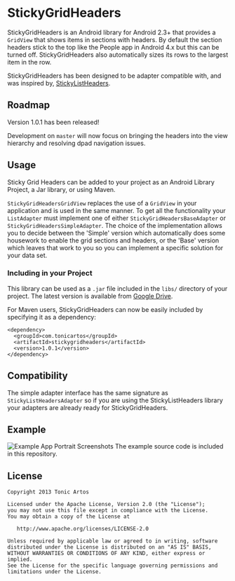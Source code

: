 # StickyGridHeaders

StickyGridHeaders is an Android library for Android 2.3+ that provides a `GridView` that shows
items in sections with headers. By default the section headers stick to the top
like the People app in Android 4.x but this can be turned off.
StickyGridHeaders also automatically sizes its rows to the largest item in the
row.

StickyGridHeaders has been designed to be adapter compatible with, and was
inspired by, [StickyListHeaders](http://github.com/emilsjolander/StickyListHeaders).

## Roadmap

Version 1.0.1 has been released!

Development on `master` will now focus on bringing the headers into the view hierarchy
and resolving dpad navigation issues.

## Usage

Sticky Grid Headers can be added to your project as an Android Library
Project, a Jar library, or using Maven.

`StickyGridHeadersGridView` replaces the use of a `GridView` in your
application and is used in the same manner. To get all the functionality your
`ListAdapter` must implement one of either `StickyGridHeadersBaseAdapter` or
`StickyGridHeadersSimpleAdapter`. The choice of the implementation allows you
to decide between the 'Simple' version which automatically does some housework
to enable the grid sections and headers, or the 'Base' version which leaves
that work to you so you can implement a specific solution for your data set.

### Including in your Project

This library can be used as a `.jar` file included in the `libs/` directory of your
project. The latest version is available from
[Google Drive](https://docs.google.com/file/d/0B5I7vIqOHIjZQW9rcFFRdWtwYk0/edit?usp=sharing).

For Maven users, StickyGridHeaders can now be easily included by specifying it as
a dependency:

```
<dependency>
  <groupId>com.tonicartos</groupId>
  <artifactId>stickygridheaders</artifactId>
  <version>1.0.1</version>
</dependency>
```

## Compatibility

The simple adapter interface has the same signature as
`StickyListHeadersAdapter` so if you are using the StickyListHeaders library
your adapters are already ready for StickyGridHeaders.


## Example
![Example App Portrait Screenshots](http://4.bp.blogspot.com/-S_BbhWX6wTY/UQpW0cwUGEI/AAAAAAAAGvU/zzJXj-PcVbY/s1600/screen-landscape-smaller.png)
The example source code is included in this repository.


## License
```
Copyright 2013 Tonic Artos

Licensed under the Apache License, Version 2.0 (the "License");
you may not use this file except in compliance with the License.
You may obtain a copy of the License at

   http://www.apache.org/licenses/LICENSE-2.0

Unless required by applicable law or agreed to in writing, software
distributed under the License is distributed on an "AS IS" BASIS,
WITHOUT WARRANTIES OR CONDITIONS OF ANY KIND, either express or implied.
See the License for the specific language governing permissions and
limitations under the License.
```
